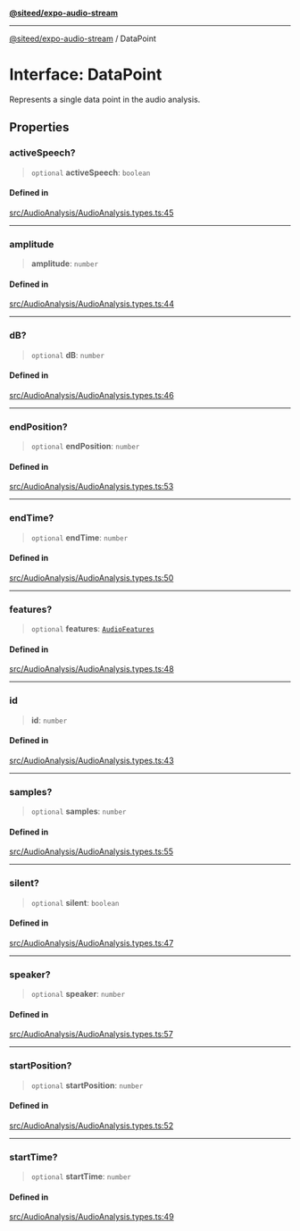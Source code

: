 [**@siteed/expo-audio-stream**](../README.md)

***

[@siteed/expo-audio-stream](../README.md) / DataPoint

# Interface: DataPoint

Represents a single data point in the audio analysis.

## Properties

### activeSpeech?

> `optional` **activeSpeech**: `boolean`

#### Defined in

[src/AudioAnalysis/AudioAnalysis.types.ts:45](https://github.com/deeeed/expo-audio-stream/blob/dfc3843c174e3887863dde47b9001ba0e8e9e87e/packages/expo-audio-stream/src/AudioAnalysis/AudioAnalysis.types.ts#L45)

***

### amplitude

> **amplitude**: `number`

#### Defined in

[src/AudioAnalysis/AudioAnalysis.types.ts:44](https://github.com/deeeed/expo-audio-stream/blob/dfc3843c174e3887863dde47b9001ba0e8e9e87e/packages/expo-audio-stream/src/AudioAnalysis/AudioAnalysis.types.ts#L44)

***

### dB?

> `optional` **dB**: `number`

#### Defined in

[src/AudioAnalysis/AudioAnalysis.types.ts:46](https://github.com/deeeed/expo-audio-stream/blob/dfc3843c174e3887863dde47b9001ba0e8e9e87e/packages/expo-audio-stream/src/AudioAnalysis/AudioAnalysis.types.ts#L46)

***

### endPosition?

> `optional` **endPosition**: `number`

#### Defined in

[src/AudioAnalysis/AudioAnalysis.types.ts:53](https://github.com/deeeed/expo-audio-stream/blob/dfc3843c174e3887863dde47b9001ba0e8e9e87e/packages/expo-audio-stream/src/AudioAnalysis/AudioAnalysis.types.ts#L53)

***

### endTime?

> `optional` **endTime**: `number`

#### Defined in

[src/AudioAnalysis/AudioAnalysis.types.ts:50](https://github.com/deeeed/expo-audio-stream/blob/dfc3843c174e3887863dde47b9001ba0e8e9e87e/packages/expo-audio-stream/src/AudioAnalysis/AudioAnalysis.types.ts#L50)

***

### features?

> `optional` **features**: [`AudioFeatures`](AudioFeatures.md)

#### Defined in

[src/AudioAnalysis/AudioAnalysis.types.ts:48](https://github.com/deeeed/expo-audio-stream/blob/dfc3843c174e3887863dde47b9001ba0e8e9e87e/packages/expo-audio-stream/src/AudioAnalysis/AudioAnalysis.types.ts#L48)

***

### id

> **id**: `number`

#### Defined in

[src/AudioAnalysis/AudioAnalysis.types.ts:43](https://github.com/deeeed/expo-audio-stream/blob/dfc3843c174e3887863dde47b9001ba0e8e9e87e/packages/expo-audio-stream/src/AudioAnalysis/AudioAnalysis.types.ts#L43)

***

### samples?

> `optional` **samples**: `number`

#### Defined in

[src/AudioAnalysis/AudioAnalysis.types.ts:55](https://github.com/deeeed/expo-audio-stream/blob/dfc3843c174e3887863dde47b9001ba0e8e9e87e/packages/expo-audio-stream/src/AudioAnalysis/AudioAnalysis.types.ts#L55)

***

### silent?

> `optional` **silent**: `boolean`

#### Defined in

[src/AudioAnalysis/AudioAnalysis.types.ts:47](https://github.com/deeeed/expo-audio-stream/blob/dfc3843c174e3887863dde47b9001ba0e8e9e87e/packages/expo-audio-stream/src/AudioAnalysis/AudioAnalysis.types.ts#L47)

***

### speaker?

> `optional` **speaker**: `number`

#### Defined in

[src/AudioAnalysis/AudioAnalysis.types.ts:57](https://github.com/deeeed/expo-audio-stream/blob/dfc3843c174e3887863dde47b9001ba0e8e9e87e/packages/expo-audio-stream/src/AudioAnalysis/AudioAnalysis.types.ts#L57)

***

### startPosition?

> `optional` **startPosition**: `number`

#### Defined in

[src/AudioAnalysis/AudioAnalysis.types.ts:52](https://github.com/deeeed/expo-audio-stream/blob/dfc3843c174e3887863dde47b9001ba0e8e9e87e/packages/expo-audio-stream/src/AudioAnalysis/AudioAnalysis.types.ts#L52)

***

### startTime?

> `optional` **startTime**: `number`

#### Defined in

[src/AudioAnalysis/AudioAnalysis.types.ts:49](https://github.com/deeeed/expo-audio-stream/blob/dfc3843c174e3887863dde47b9001ba0e8e9e87e/packages/expo-audio-stream/src/AudioAnalysis/AudioAnalysis.types.ts#L49)
